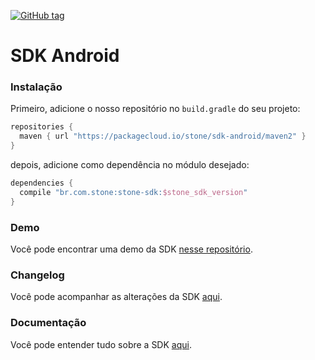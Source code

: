 
[![GitHub tag](https://img.shields.io/github/tag/stone-payments/sdk-android.svg)]()
# SDK Android

### Instalação
Primeiro, adicione o nosso repositório no `build.gradle` do seu projeto:
``` gradle
repositories {
  maven { url "https://packagecloud.io/stone/sdk-android/maven2" }
}
```

depois, adicione como dependência no módulo desejado:
``` gradle
dependencies {
  compile "br.com.stone:stone-sdk:$stone_sdk_version"
}
```

### Demo
Você pode encontrar uma demo da SDK [nesse repositório](https://github.com/stone-pagamentos/demo-sdk-android).

### Changelog
Você pode acompanhar as alterações da SDK [aqui](https://github.com/stone-pagamentos/sdk-android-V2/blob/master/CHANGELOG.md).

### Documentação
Você pode entender tudo sobre a SDK [aqui](http://sdkandroid.stone.com.br/).

